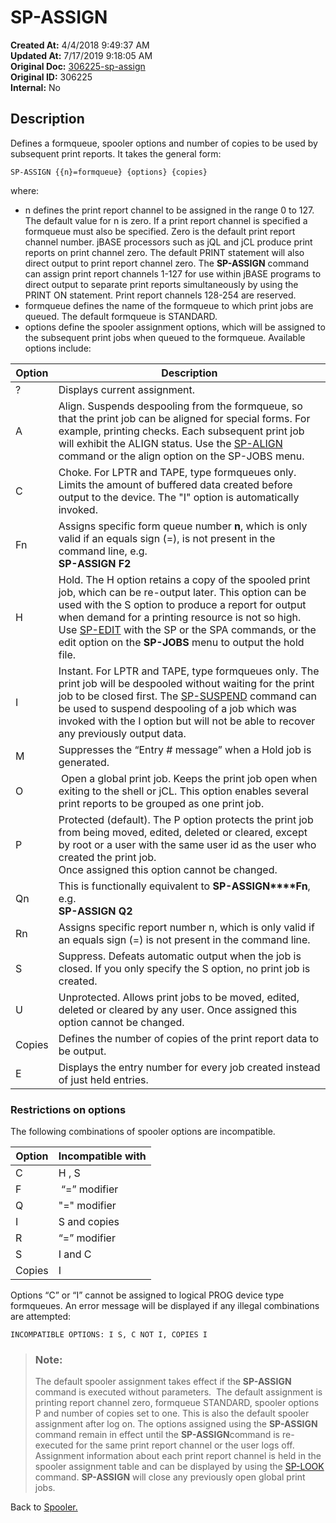 # SP-ASSIGN

**Created At:** 4/4/2018 9:49:37 AM  
**Updated At:** 7/17/2019 9:18:05 AM  
**Original Doc:** [306225-sp-assign](https://docs.jbase.com/44205-spooler/306225-sp-assign)  
**Original ID:** 306225  
**Internal:** No  


## Description 

Defines a formqueue, spooler options and number of copies to be used by subsequent print reports. It takes the general form:

```
SP-ASSIGN {{n}=formqueue} {options} {copies}
```

where:

- n defines the print report channel to be assigned in the range 0 to 127. The default value for n is zero. If a print report channel is specified a formqueue must also be specified.
Zero is the default print report channel number. jBASE processors such as jQL and jCL produce print reports on print channel zero. The default PRINT statement will also direct output to print report channel zero.
The **SP-ASSIGN** command can assign print report channels 1-127 for use within jBASE programs to direct output to separate print reports simultaneously by using the PRINT ON statement.
Print report channels 128-254 are reserved.
- formqueue defines the name of the formqueue to which print jobs are queued. The default formqueue is STANDARD.
- options define the spooler assignment options, which will be assigned to the subsequent print jobs when queued to the formqueue. Available options include:





| Option<br> | Description<br> |
| --- | --- |
| ?<br> | Displays current assignment.<br> |
| A<br> | Align. Suspends despooling from the formqueue, so that the print job can be aligned for special forms. For example, printing checks. Each subsequent print job will exhibit the ALIGN status. Use the [SP-ALIGN](./../sp-align) command or the align option on the SP-JOBS menu.<br> |
| C<br> | Choke. For LPTR and TAPE, type formqueues only. Limits the amount of buffered data created before output to the device. The "I" option is automatically invoked.<br> |
| Fn<br> | Assigns specific form queue number **n**, which is only valid if an equals sign (=), is not present in the command line, e.g.<br>**SP-ASSIGN F2**<br> |
| H<br> | Hold. The H option retains a copy of the spooled print job, which can be re-output later. This option can be used with the S option to produce a report for output when demand for a printing resource is not so high. Use [SP-EDIT](./../sp-edit) with the SP or the SPA commands, or the edit option on the **SP-JOBS** menu to output the hold file.<br> |
| I<br> | Instant. For LPTR and TAPE, type formqueues only. The print job will be despooled without waiting for the print job to be closed first. The [SP-SUSPEND](./../sp-suspend) command can be used to suspend despooling of a job which was invoked with the I option but will not be able to recover any previously output data.<br> |
| M<br> | Suppresses the “Entry # message” when a Hold job is generated.<br> |
| O<br> |  Open a global print job. Keeps the print job open when exiting to the shell or jCL. This option enables several print reports to be grouped as one print job.<br> |
| P<br> | Protected (default). The P option protects the print job from being moved, edited, deleted or cleared, except by root or a user with the same user id as the user who created the print job.<br>Once assigned this option cannot be changed.<br> |
| Qn | This is functionally equivalent to **SP-ASSIGN****Fn**, e.g.<br>**SP-ASSIGN Q2** |
| Rn<br> | Assigns specific report number n, which is only valid if an equals sign (=) is not present in the command line.<br> |
| S<br> | Suppress. Defeats automatic output when the job is closed. If you only specify the S option, no print job is created.<br> |
| U<br> | Unprotected. Allows print jobs to be moved, edited, deleted or cleared by any user. Once assigned this option cannot be changed.<br> |
| Copies<br> | Defines the number of copies of the print report data to be output.<br> |
| E<br> | Displays the entry number for every job created instead of just held entries.<br> |






### Restrictions on options 

The following combinations of spooler options are incompatible.


| Option<br> | Incompatible with<br> |
| --- | --- |
| C<br> | H , S<br> |
| F<br> |  “=” modifier<br> |
| Q | "=" modifier |
| I<br> | S and copies<br> |
| R<br> | “=” modifier<br> |
| S<br> | I and C<br> |
| Copies<br> | I<br> |


Options “C” or “I” cannot be assigned to logical PROG device type formqueues. An error message will be displayed if any illegal combinations are attempted:

```
INCOMPATIBLE OPTIONS: I S, C NOT I, COPIES I
```




> ### Note: 
> 
> The default spooler assignment takes effect if the **SP-ASSIGN** command is executed without parameters.  The default assignment is printing report channel zero, formqueue STANDARD, spooler options P and number of copies set to one. This is also the default spooler assignment after log on.
> The options assigned using the **SP-ASSIGN** command remain in effect until the **SP-ASSIGN**command is re-executed for the same print report channel or the user logs off.
> Assignment information about each print report channel is held in the spooler assignment table and can be displayed by using the [SP-LOOK](./../sp-look) command.
> **SP-ASSIGN** will close any previously open global print jobs.




Back to [Spooler.](./../jbase-spooler)
